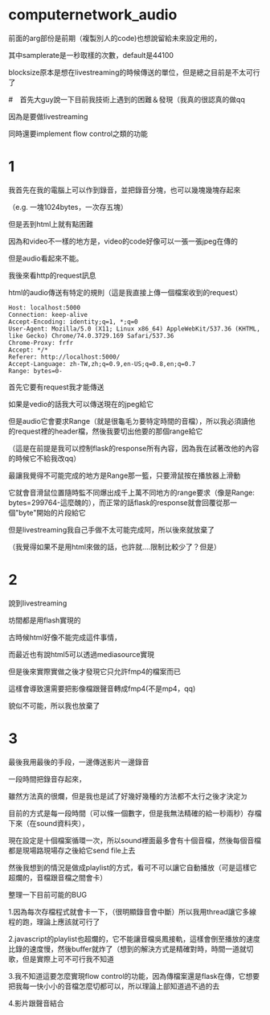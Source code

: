 # computernetwork_audio

  前面的arg部份是前期（複製別人的code)也想說留給未來設定用的，
  
  其中samplerate是一秒取樣的次數，default是44100
  
  blocksize原本是想在livestreaming的時候傳送的單位，但是總之目前是不太可行了
  
  
  #　首先大guy說一下目前我技術上遇到的困難＆發現（我真的很認真的做qq
  
  因為是要做livestreaming
  
  同時還要implement flow control之類的功能
  
  # 1
  我首先在我的電腦上可以作到錄音，並把錄音分塊，也可以幾塊幾塊存起來
  
  （e.g. 一塊1024bytes，一次存五塊）
  
  但是丟到html上就有點困難
  
  因為和video不一樣的地方是，video的code好像可以一張一張jpeg在傳的
  
  但是audio看起來不能。
  
  我後來看http的request訊息
  
  html的audio傳送有特定的規則（這是我直接上傳一個檔案收到的request）
  
    Host: localhost:5000
    Connection: keep-alive
    Accept-Encoding: identity;q=1, *;q=0
    User-Agent: Mozilla/5.0 (X11; Linux x86_64) AppleWebKit/537.36 (KHTML, like Gecko) Chrome/74.0.3729.169 Safari/537.36
    Chrome-Proxy: frfr
    Accept: */*
    Referer: http://localhost:5000/
    Accept-Language: zh-TW,zh;q=0.9,en-US;q=0.8,en;q=0.7
    Range: bytes=0-
  
  
  首先它要有request我才能傳送
  
  如果是vedio的話我大可以傳送現在的jpeg給它
  
  但是audio它會要求Range（就是很龜毛ㄉ要特定時間的音檔），所以我必須讀他的request裡的header檔，然後我要切出他要的那個range給它
  
  （這是在前提是我可以控制flask的response所有內容，因為我在試著改他的內容的時候它不給我改qq）
  
  最讓我覺得不可能完成的地方是Range那一籃，只要滑鼠按在播放器上滑動
  
  它就會音滑鼠位置隨時監不同爆出成千上萬不同地方的range要求（像是Range: bytes=299764-這麼醜的），而正常的話flask的response就會回覆從那一個"byte"開始的片段給它
  
  但是livestreaming我自己手做不太可能完成阿，所以後來就放棄了
  
  （我覺得如果不是用html來做的話，也許就....限制比較少了？但是）
  
  # 2
  說到livestreaming
  
  坊間都是用flash實現的
  
  古時候html好像不能完成這件事情，
  
  而最近也有說html5可以透過mediasource實現
  
  但是後來實際實做之後才發現它只允許fmp4的檔案而已
  
  這樣會導致還需要把影像檔跟聲音轉成fmp4(不是mp4，qq)
  
  貌似不可能，所以我也放棄了
  
  # 3
  最後我用最後的手段，一邊傳送影片一邊錄音
  
  一段時間把錄音存起來，
  
  雖然方法真的很爛，但是我也是試了好幾好幾種的方法都不太行之後才決定ㄉ
  
  目前的方式是每一段時間（可以條一個數字，但是我無法精確的給一秒兩秒）存檔下來（在sound資料夾），
  
  現在設定是十個檔案循環一次，所以sound裡面最多會有十個音檔，然後每個音檔都是現場路現場存之後給它send file上去
  
  然後我想到的情況是做成playlist的方式，看可不可以讓它自動播放（可是這樣它超爛的，音檔跟音檔之間會卡）
  
  整理一下目前可能的BUG

  1.因為每次存檔程式就會卡一下，（很明顯錄音會中斷）所以我用thread讓它多線程的跑，理論上應該就可行了
  
  2.javascript的playlist也超爛的，它不能讓音檔吳鳳接軌，這樣會倒至播放的速度比錄的速度慢，然後buffer就炸了（想到的解決方式是精確對時，時間一道就切歌，但是實際上可不可行我不知道
  
  3.我不知道這要怎麼實現flow control的功能，因為傳檔案還是flask在傳，它想要把我每一快小小的音檔怎麼切都可以，所以理論上部知道過不過的去
  
  4.影片跟聲音結合
